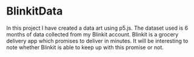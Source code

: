 # BlinkitData
In this project I have created a data art using p5.js. The dataset used is 6 months of data collected from my Blinkit account. Blinkit is a grocery delivery app which promises to deliver in minutes. It will be interesting to note whether Blinkit is able to keep up with this promise or not.
